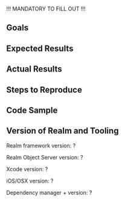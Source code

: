 !!! MANDATORY TO FILL OUT !!!
<!---

**Questions**: If you have questions about HOW TO USE Realm, ask on
[StackOverflow](http://stackoverflow.com/questions/ask?tags=realm),
or in our [Swift Forum](https://forums.realm.io/c/swift) or [Obj-C Forum](https://forums.realm.io/c/objc).

**Feature Request**: Just fill in the first two sections below.

**Bugs**: To help you as fast as possible with an issue please describe your issue
and the steps you have taken to reproduce it in as many details as possible.

-->

## Goals
<!--- What do you want to achieve? -->

## Expected Results
<!--- What did you expect to happen? -->

## Actual Results
<!--- What happened instead?
e.g. the stack trace of a crash
-->

## Steps to Reproduce
<!--- What are steps we can follow to reproduce this issue? -->

## Code Sample
<!---
Provide a code sample or test case that highlights the issue.
If relevant, include your model definitions.
For larger code samples, links to external gists/repositories are preferred.
Alternatively share confidentially via mail to help@realm.io.
Full Xcode projects that we can compile ourselves are ideal!
-->

## Version of Realm and Tooling
<!---
[In the CONTRIBUTING guidelines](https://git.io/vgxJO), you will find a script,
which will help determining some of these versions.
-->
Realm framework version: ?

Realm Object Server version: ?

Xcode version: ?

iOS/OSX version: ?

Dependency manager + version: ?
